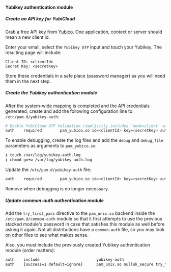 #### Yubikey authentication module

##### Create an API key for YubiCloud

Grab a free API key from [Yubico](https://upgrade.yubico.com/getapikey/). One application, context or server should mean a new client id.

Enter your email, select the `Yubikey OTP` input and touch your Yubikey. The resulting page will include:

```
Client ID: <clientId>
Secret Key: <secretKey>
```

Store these credentials in a safe place (password manager) as you will need them in the next step.

##### Create the Yubikey authentication module

After the system-wide mapping is completed and the API credentials generated, create and add the following configuration line to `/etc/pam.d/yubikey-auth`:

```sh
# Enable YubiCloud OTP Validation (implicitly includes `mode=client` and the default validation `urllist`).
auth    required        pam_yubico.so id=<clientId> key=<secretKey> authfile=/etc/yubikeys
```

To enable debugging, create the log files and add the `debug` and `debug_file` parameters as arguments to `pam_yubico.so`:

```sh
❯ touch /var/log/yubikey-auth.log
❯ chmod go+w /var/log/yubikey-auth.log
```

Update the `/etc/pam.d/yubikey-auth` file:

```sh
auth    required        pam_yubico.so id=<clientId> key=<secretKey> authfile=/etc/yubikeys debug debug_file=/var/log/yubikey-auth.log
```

Remove when debugging is no longer necessary.

##### Update _common-auth_ authentication module

Add the `try_first_pass` directive to the `pam_unix.so` backend inside the `/etc/pam.d/common-auth` module so that it first attempts to use the previous stacked module's password in case that satisfies this module as well before asking it again. Not all distributions have a `common-auth` file, so you may look on other files to see what makes sense.

Also, you must include the previously created Yubikey authentication module (order matters):

```sh
auth    include                         yubikey-auth
auth    [success=1 default=ignore]      pam_unix.so nullok_secure try_first_pass
```
